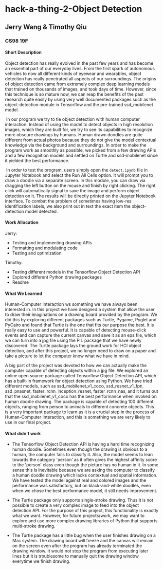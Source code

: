 # hack-a-thing-2-Object Detection

## Jerry Wang & Timothy Qiu

### CS98 19F



#### Short Description

Object detection has really evolved in the past few years and has become an essential part of our everyday lives. From the first spark of autonomous vehicles to now all different kinds of eyewear and wearables, object detection has really penetrated all aspects of our surroundings. The origins of object detection came from extremely complex deep learning models that trained on thousands of images, and took days of time. However, since this technique is so mature now, we can reap the benefits of the past research quite easily by using very well documented packages such as the object-detection module in Tensorflow and the pre-trained ssd_mobilenet model.

​	In our program we try to tie object detection with human computer interaction. Instead of using the model to detect objects in high resolution images, which they are built for, we try to see its capabilities to recognize more obscure drawings by humans. Human drawn doodles are quite different from actual photos because they do not give the model contextual knowledge via the background and surroundings. In order to make the program work as smoothly as possible, we picked from a few drawing APIs and a few recognition models and settled on Turtle and ssd-mobilenet since it yielded the best performance.

​	In order to test the program, users simply open the `detect.ipynb` file in Jupyter Notebook and select the Run All Cells option. It will prompt you to draw a doodle via a separate screen. In this module, you can draw via dragging the left button on the mouse and finish by right clicking. The right click will automatically signal to save the image and perform object detection on it. The results will be directly printed on the Jupyter Notebook interface. To combat the problem of sometimes having low-res identification labels, we also print out in text the exact item the object-detection model detected.


#### Work Allocation

Jerry:

* Testing and implementing drawing APIs
* Formatting and modulating code
* Testing and optimization

Timothy:

* Testing different models in the Tensorflow Object Detection API
* Explored different Python drawing packages
* Readme



#### What We Learned

Human-Computer Interaction ws something we have always been interested in. In this project we have designed a system that allow the user to draw their imaginations on a drawing board provided by the program. We did this by exploring different packages such as Turtle, Pygame, Pyglet and PyCairo and found that Turtle is the one that fits our purpose the best. It is really easy to use and powerful. It is capable of detecting mouse-click events and can capture the current canvas and save it as an eps file, which we can turn into a jpg file using the PIL package that we have newly discovered. The Turtle package lays the ground work for HCI object detection, and after this project, we no longer need to draw on a paper and take a picture to let the computer know what we have in mind.  

A big part of the project was devoted to how we can actually make the computer capable of detecting objects within a jpg file. We explored an online open source package called Tensorflow Object Detection API, which has a built-in framework for object detection using Python. We have tried different models, such as ssd\_mobilenet\_v1\_coco, ssd\_resnet\_v1\_fpn, ssd\_pnasnet, faster\_rcnn\_inception\_resnet, faster\_rcnn\_nas, and it turns out that the ssd\_mobilenet\_v1\_coco has the best performance when invoked on human doodle drawing. The package is capable of detecting 100 different objects, ranging from person to animals to different concrete objects. This is a very important package to learn as it is a crucial step in the process of Human-Computer Interaction, and this is something we are very likely to use in our final project. 

#### What didn't work

* The Tensorflow Object Detection API is having a hard time recognizing human doodle. Sometimes even though the drawing is obvious to a human, the computer fails to classify it. Also, the model seems to lean towards the category 'person' as it often gives the highest affinity score to the 'person' class even though the picture has no human in it. In some sense this is inevitable because we are asking the computer to classify a human doodle drawing which lacks contextual and spatial information. We have tested the model against real and colored images and the performance was satisfactory, but on black-and-white doodles, even when we chose the best performance model, it still needs improvement. 

* The Turtle package only supports single-stroke drawing. Thus it is not possible to create a very complex image to feed into the object detection API. For the purpose of this project, this functionality is exactly what we want. However, for future projects/work, we may want to explore and use more complex drawing libraries of Python that supports multi-stroke drawing. 

* The Turtle package has a little bug when the user finishes drawing on a Mac system. The drawing board will freeze and the canvas will remain on the screen even after the program has already terminated the drawing window. It would not stop the program from executing later lines but it is troublesome to manually quit the drawing window everytime we finish drawing. 


























